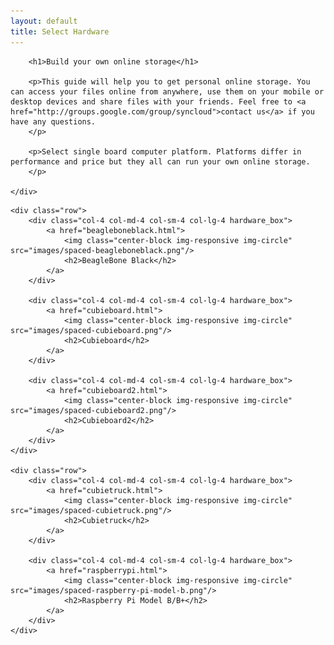 ```yaml
---
layout: default
title: Select Hardware
---
```


<div class="jumbotron">
    <div class="container">

        <h1>Build your own online storage</h1>

        <p>This guide will help you to get personal online storage. You can access your files online from anywhere, use them on your mobile or desktop devices and share files with your friends. Feel free to <a href="http://groups.google.com/group/syncloud">contact us</a> if you have any questions.
        </p>

        <p>Select single board computer platform. Platforms differ in performance and price but they all can run your own online storage. 
        </p>

    </div>
</div>

<div class="container">

    <div class="row">
        <div class="col-4 col-md-4 col-sm-4 col-lg-4 hardware_box">
            <a href="beagleboneblack.html">
                <img class="center-block img-responsive img-circle" src="images/spaced-beagleboneblack.png"/>
                <h2>BeagleBone Black</h2>
            </a>
        </div>

        <div class="col-4 col-md-4 col-sm-4 col-lg-4 hardware_box">
            <a href="cubieboard.html">
                <img class="center-block img-responsive img-circle" src="images/spaced-cubieboard.png"/>
                <h2>Cubieboard</h2>
            </a>
        </div>
        
        <div class="col-4 col-md-4 col-sm-4 col-lg-4 hardware_box">
            <a href="cubieboard2.html">
                <img class="center-block img-responsive img-circle" src="images/spaced-cubieboard2.png"/>
                <h2>Cubieboard2</h2>
            </a>
        </div>
    </div>

    <div class="row">
        <div class="col-4 col-md-4 col-sm-4 col-lg-4 hardware_box">
            <a href="cubietruck.html">
                <img class="center-block img-responsive img-circle" src="images/spaced-cubietruck.png"/>
                <h2>Cubietruck</h2>
            </a>
        </div>

        <div class="col-4 col-md-4 col-sm-4 col-lg-4 hardware_box">
            <a href="raspberrypi.html">
                <img class="center-block img-responsive img-circle" src="images/spaced-raspberry-pi-model-b.png"/>
                <h2>Raspberry Pi Model B/B+</h2>
            </a>
        </div>
    </div>

</div>
